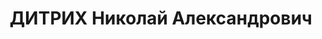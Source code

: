 ---
title: ДИТРИХ Николай Александрович
description: 'Род. в 1901, д.Знаменовка Александров.р-на Донец.обл., украинец, исключен
  из ВКП(б) за принадлежность к правым, нач.штаба 1 батальона 89 СП, ст.лейтенант

  Обв. по ст.54-1б, 54-8, 11 УК УССР. Приговор: выездная сессия ВК ВС СССР, 13.01.1938
  - ВМН'
---
